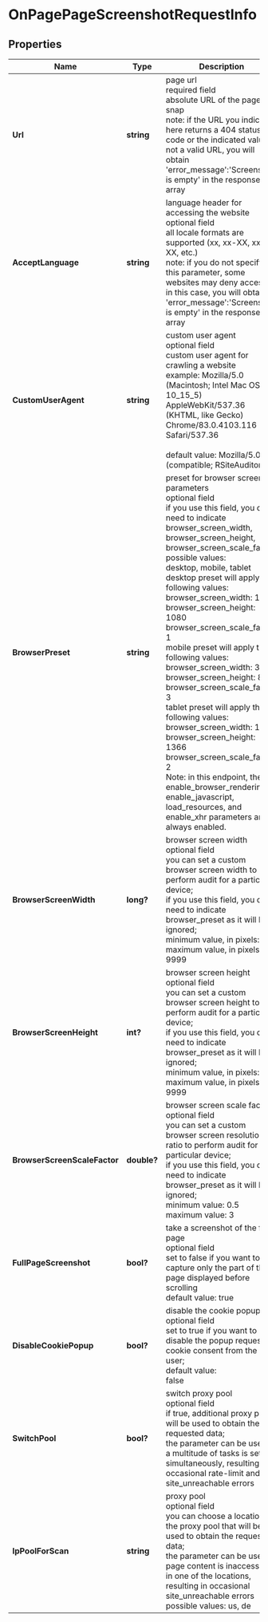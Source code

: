 # OnPagePageScreenshotRequestInfo


## Properties

| Name | Type | Description | Notes |
|------------ | ------------- | ------------- | -------------|
**Url** | **string** | page url<br>required field<br>absolute URL of the page to snap<br>note: if the URL you indicate here returns a 404 status code or the indicated value is not a valid URL, you will obtain 'error_message':'Screenshot is empty' in the response array |[optional]|
**AcceptLanguage** | **string** | language header for accessing the website<br>optional field<br>all locale formats are supported (xx, xx-XX, xxx-XX, etc.)<br>note: if you do not specify this parameter, some websites may deny access; in this case, you will obtain 'error_message':'Screenshot is empty' in the response array |[optional]|
**CustomUserAgent** | **string** | custom user agent<br>optional field<br>custom user agent for crawling a website<br>example: Mozilla/5.0 (Macintosh; Intel Mac OS X 10_15_5) AppleWebKit/537.36 (KHTML, like Gecko) Chrome/83.0.4103.116 Safari/537.36<br><br>default value: Mozilla/5.0 (compatible; RSiteAuditor) |[optional]|
**BrowserPreset** | **string** | preset for browser screen parameters<br>optional field<br>if you use this field, you don’t need to indicate browser_screen_width, browser_screen_height, browser_screen_scale_factor<br>possible values:<br>desktop, mobile, tablet<br>desktop preset will apply the following values:<br>browser_screen_width: 1920<br>browser_screen_height: 1080<br>browser_screen_scale_factor: 1<br>mobile preset will apply the following values:<br>browser_screen_width: 390<br>browser_screen_height: 844<br>browser_screen_scale_factor: 3<br>tablet preset will apply the following values:<br>browser_screen_width: 1024<br>browser_screen_height: 1366<br>browser_screen_scale_factor: 2<br>Note: in this endpoint, the enable_browser_rendering, enable_javascript, load_resources, and enable_xhr parameters are always enabled. |[optional]|
**BrowserScreenWidth** | **long?** | browser screen width<br>optional field<br>you can set a custom browser screen width to perform audit for a particular device;<br>if you use this field, you don’t need to indicate browser_preset as it will be ignored;<br>minimum value, in pixels: 240<br>maximum value, in pixels: 9999 |[optional]|
**BrowserScreenHeight** | **int?** | browser screen height<br>optional field<br>you can set a custom browser screen height to perform audit for a particular device;<br>if you use this field, you don’t need to indicate browser_preset as it will be ignored;<br>minimum value, in pixels: 240<br>maximum value, in pixels: 9999 |[optional]|
**BrowserScreenScaleFactor** | **double?** | browser screen scale factor<br>optional field<br>you can set a custom browser screen resolution ratio to perform audit for a particular device;<br>if you use this field, you don’t need to indicate browser_preset as it will be ignored;<br>minimum value: 0.5<br>maximum value: 3 |[optional]|
**FullPageScreenshot** | **bool?** | take a screenshot of the full page<br>optional field<br>set to false if you want to capture only the part of the page displayed before scrolling<br>default value: true |[optional]|
**DisableCookiePopup** | **bool?** | disable the cookie popup <br>optional field<br>set to true if you want to disable the popup requesting cookie consent from the user;<br>default value:<br>false |[optional]|
**SwitchPool** | **bool?** | switch proxy pool<br>optional field<br>if true, additional proxy pools will be used to obtain the requested data;<br>the parameter can be used if a multitude of tasks is set simultaneously, resulting in occasional rate-limit and/or site_unreachable errors |[optional]|
**IpPoolForScan** | **string** | proxy pool<br>optional field<br>you can choose a location of the proxy pool that will be used to obtain the requested data;<br>the parameter can be used if page content is inaccessible in one of the locations, resulting in occasional site_unreachable errors<br>possible values: us, de |[optional]|